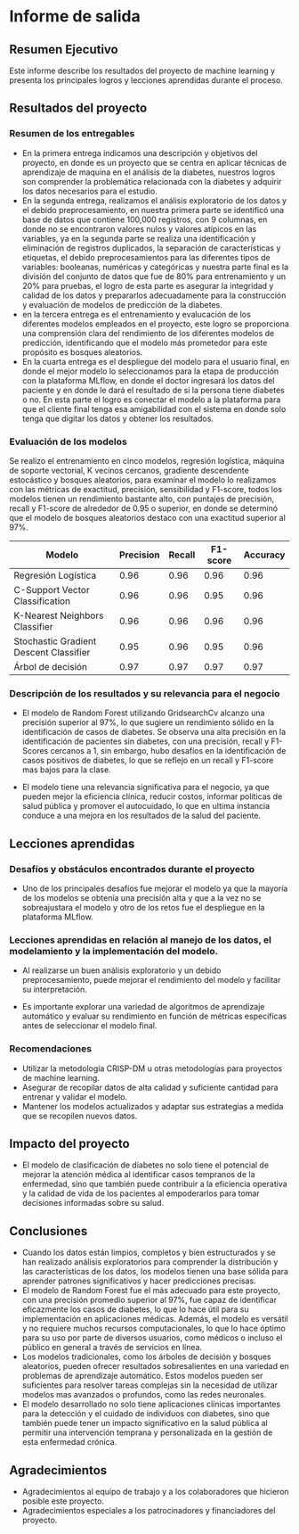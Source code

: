 # Informe de salida

## Resumen Ejecutivo

Este informe describe los resultados del proyecto de machine learning y presenta los principales logros y lecciones aprendidas durante el proceso.

## Resultados del proyecto

### Resumen de los entregables 
-	En la primera entrega indicamos una descripción y objetivos del proyecto, en donde es un proyecto que se centra en aplicar técnicas de aprendizaje de maquina en el análisis de la diabetes, nuestros logros son comprender la problemática relacionada con la diabetes y adquirir los datos necesarios para el estudio.
-	En la segunda entrega, realizamos el análisis exploratorio de los datos y el debido preprocesamiento, en nuestra primera parte se identificó una base de datos que contiene 100,000 registros, con 9 columnas, en donde no se encontraron valores nulos y valores atípicos en las variables, ya en la segunda parte se realiza una identificación y eliminación de registros duplicados, la separación de características y etiquetas, el debido preprocesamientos para las diferentes tipos de variables: booleanas, numéricas y categóricas y nuestra parte final es la división del conjunto de datos que fue de 80% para entrenamiento y un 20% para pruebas, el logro de esta parte es asegurar la integridad y calidad de los datos  y prepararlos adecuadamente para la construcción y evaluación de modelos de predicción de la diabetes.
-	en la tercera entrega es el entrenamiento y evalucación de los diferentes modelos empleados en el proyecto, este logro se proporciona una comprensión clara del rendimiento de los diferentes modelos de predicción, identificando que el modelo más prometedor para este propósito es bosques aleatorios.
-	En la cuarta entrega es el despliegue del modelo para el usuario final, en donde el mejor modelo lo seleccionamos para la etapa de producción con la plataforma MLflow, en donde el doctor ingresará los datos del paciente y en donde le dará el resultado de si la persona tiene diabetes o no. En esta parte el logro es conectar el modelo a la plataforma para que el cliente final tenga esa amigabilidad con el sistema en donde solo tenga que digitar los datos y obtener los resultados.

### Evaluación de los modelos

Se realizo el entrenamiento en cinco modelos, regresión logística, máquina de soporte vectorial, K vecinos cercanos, gradiente descendente estocástico y bosques aleatorios, para examinar el modelo lo realizamos con las métricas de exactitud, precisión, sensibilidad y F1-score, todos los modelos tienen un rendimiento bastante alto, con puntajes de precisión, recall y F1-score de alrededor de 0.95 o superior, en donde se determinó que el modelo de bosques aleatorios destaco con una exactitud superior al 97%.

| Modelo | Precision | Recall | F1-score | Accuracy |
| --- | --- | --- | --- | ---  |
| Regresión Logística | 0.96 | 0.96 | 0.96 | 0.96 |
| C-Support Vector Classification | 0.96 | 0.96 | 0.95 | 0.96 |
| K-Nearest Neighbors Classifier | 0.96 | 0.96 | 0.96 | 0.96 |
| Stochastic Gradient Descent Classifier  | 0.95 | 0.96 | 0.95 | 0.96 |
| Árbol de decisión | 0.97 | 0.97 | 0.97 | 0.97 |

### Descripción de los resultados y su relevancia para el negocio

-	El modelo de Random Forest utilizando GridsearchCv alcanzo una precisión superior al 97%, lo que sugiere un rendimiento sólido en la identificación de casos de diabetes. Se observa una alta precisión en la identificación de pacientes sin diabetes, con una precisión, recall y F1-Scores cercanos a 1, sin embargo, hubo desafíos en la identificación de casos positivos de diabetes, lo que se reflejo en un recall y F1-score mas bajos para la clase.
  
-	El modelo tiene una relevancia significativa para el negocio, ya que pueden mejor la eficiencia clínica, reducir costos, informar políticas de salud pública y promover el autocuidado, lo que en ultima instancia conduce a una mejora en los resultados de la salud del paciente. 


## Lecciones aprendidas

### Desafíos y obstáculos encontrados durante el proyecto

-	Uno de los principales desafíos fue mejorar el modelo ya que la mayoría de los modelos se obtenía una precisión alta y que a la vez no se sobreajustara el modelo y otro de los retos fue el despliegue en la plataforma MLflow.
  
### Lecciones aprendidas en relación al manejo de los datos, el modelamiento y la implementación del modelo.

-	Al realizarse un buen análisis exploratorio y un debido preprocesamiento, puede mejorar el rendimiento del modelo y facilitar su interpretación.

- Es importante explorar una variedad de algoritmos de aprendizaje automático y evaluar su rendimiento en función de métricas especificas antes de seleccionar el modelo final.

### Recomendaciones

- Utilizar la metodología CRISP-DM u otras metodologías para proyectos de machine learning.
-	Asegurar de recopilar datos de alta calidad y suficiente cantidad para entrenar y validar el modelo. 
-	Mantener los modelos actualizados y adaptar sus estrategias a medida que se recopilen nuevos datos.


## Impacto del proyecto

- El modelo de clasificación de diabetes no solo tiene el potencial de mejorar la atención médica al identificar casos tempranos de la enfermedad, sino que también puede contribuir a la eficiencia operativa y la calidad de vida de los pacientes al empoderarlos para tomar decisiones informadas sobre su salud. 

## Conclusiones

-	Cuando los datos están limpios, completos y bien estructurados y se han realizado análisis exploratorios para comprender la distribución y las características de los datos, los modelos tienen una base sólida para aprender patrones significativos y hacer predicciones precisas.
-	El modelo de Random Forest fue el más adecuado para este proyecto, con una precisión promedio superior al 97%, fue capaz de identificar eficazmente los casos de diabetes, lo que lo hace útil para su implementación en aplicaciones médicas. Además, el modelo es versátil y no requiere muchos recursos computacionales, lo que lo hace óptimo para su uso por parte de diversos usuarios, como médicos o incluso el público en general a través de servicios en línea.
-	Los modelos tradicionales, como los árboles de decisión y bosques aleatorios, pueden ofrecer resultados sobresalientes en una variedad en problemas de aprendizaje automático. Estos modelos pueden ser suficientes para resolver tareas complejas sin la necesidad de utilizar modelos mas avanzados o profundos, como las redes neuronales. 
-	El modelo desarrollado no solo tiene aplicaciones clínicas importantes para la detección y el cuidado de individuos con diabetes, sino que también puede tener un impacto significativo en la salud pública al permitir una intervención temprana y personalizada en la gestión de esta enfermedad crónica.


## Agradecimientos

- Agradecimientos al equipo de trabajo y a los colaboradores que hicieron posible este proyecto.
- Agradecimientos especiales a los patrocinadores y financiadores del proyecto.
